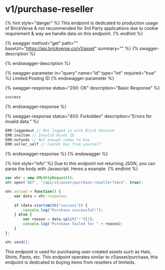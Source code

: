 # v1/purchase-reseller

{% hint style="danger" %}
This endpoint is dedicated to production usage of BrickVerse & not recommended for 3rd Party applications due to cookie requirement & way we handle data on this endpoint.
{% endhint %}

{% swagger method="get" path="" baseUrl="https://api.brickverse.co/v1/asset" summary="" %}
{% swagger-description %}

{% endswagger-description %}

{% swagger-parameter in="query" name="id" type="Int" required="true" %}
Limited Posting ID
{% endswagger-parameter %}

{% swagger-response status="200: OK" description="Basic Response" %}
```javascript
success
```
{% endswagger-response %}

{% swagger-response status="403: Forbidden" description="Errors for invalid data." %}
```javascript
ERR:loggedout // Not logged in with Brick Session
ERR:invitem // Invalid Asset ID
ERR:nofunds // Not enough cubes to buy
ERR:seller_self // Cannot buy from yourself
```
{% endswagger-response %}
{% endswagger %}

{% hint style="info" %}
Due to this endpoint not returning JSON, you can parse the body with Javascript. Heres a example.
{% endhint %}

```javascript
var xhr = new XMLHttpRequest();
xhr.open('GET', "/api/v1/asset/purchase-reseller?id=1", true);

xhr.onload = function() {
    var data = xhr.response;
    
    if (data.startsWith("success")) {
        console.log("Purchase successful!");
    } else {
        var reason = data.split(":")[1];
        console.log("Purchase failed for " + reason);
    }
};

xhr.send();
```

This endpoint is used for purchasing user-created assets such as Hats, Shirts, Pants, etc. This endpoint operates similar to v1/asset/purchase, this endpoint is dedicated to buying items from resellers of limiteds.
